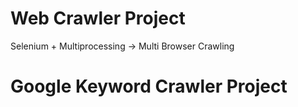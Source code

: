 # Web Crawler Project
Selenium + Multiprocessing -> Multi Browser Crawling 

# Google Keyword Crawler Project
